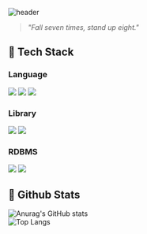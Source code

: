 ![header](https://capsule-render.vercel.app/api?type=transparent&backgroundcolor=lightpurple&text=jin's&nbsp;area🚗&fontSize=30&fontAlign=10&fontColor=99ccff)
> _"Fall seven times, stand up eight."_

## 🧱 Tech Stack
### Language
<p>
<img src="https://img.shields.io/badge/JavaScript-F7DF1E?style=flat-square&logo=JavaScript&logoColor=white"/>  
<img src="https://img.shields.io/badge/HTML5-E34F26?style=flat-square&logo=HTML5&logoColor=white"/>  
<img src="https://img.shields.io/badge/CSS3-1572B6?style=flat-square&logo=CSS3&logoColor=white"/>
</p>

### Library  
<p>
<img src="https://img.shields.io/badge/Spring-6DB33F?style=flat-square&logo=Spring&logoColor=white"/>  
<img src="https://img.shields.io/badge/MyBatis-4287A6?style=flat-square&logo=MyBatis&logoColor=white"/>
</p>

### RDBMS
<p>
<img src="https://img.shields.io/badge/Oracle-F80000?style=flat-square&logo=oracle&logoColor=white"/>  
<img src="https://img.shields.io/badge/MySQL-4479A1?style=flat-square&logo=mysql&logoColor=white"/>
</p>



## 🤔 Github Stats
![Anurag's GitHub stats](https://github-readme-stats.vercel.app/api?username=jin980108&show_icons=true&theme=radical)
<br/>
![Top Langs](https://github-readme-stats.vercel.app/api/top-langs/?username=jin980108&layout=compact)
